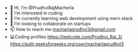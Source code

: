 - 👋 Hi, I’m @PrudhviRajMacherla
- 👀 I’m interested in coding
- 🌱 I’m currently learning web development using mern stack
- 💞️ I’m looking to collaborate on startups
- 📫 How to reach me macharlaprudhvi3@gmail.com 
- 💻Coding  profiles https://leetcode.com/Prudhvi_Raj_3/   https://auth.geeksforgeeks.org/user/macharlaprudhvi3
<!---
PrudhviRajMacherla/PrudhviRajMacherla is a ✨ special ✨ repository because its `README.md` (this file) appears on your GitHub profile.
You can click the Preview link to take a look at your changes.
--->
